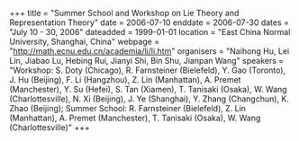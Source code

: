 +++
title = "Summer School and Workshop on Lie Theory and Representation Theory"
date = 2006-07-10
enddate = 2006-07-30
dates = "July 10 - 30, 2006"
dateadded = 1999-01-01
location = "East China Normal University, Shanghai, China"
webpage = "http://math.ecnu.edu.cn/academia/li/li.htm"
organisers = "Naihong Hu, Lei Lin, Jiabao Lu, Hebing Rui, Jianyi Shi, Bin Shu, Jianpan Wang"
speakers = "Workshop: S. Doty (Chicago), R. Farnsteiner (Bielefeld), Y. Gao (Toronto), J. Hu (Beijing), F. Li (Hangzhou), Z. Lin (Manhattan), A. Premet (Manchester), Y. Su (Hefei), S. Tan (Xiamen), T. Tanisaki (Osaka), W. Wang (Charlottesville), N. Xi (Beijing), J. Ye (Shanghai), Y. Zhang (Changchun), K. Zhao (Beijing); Summer School: R. Farnsteiner (Bielefeld), Z. Lin (Manhattan), A. Premet (Manchester), T. Tanisaki (Osaka), W. Wang (Charlottesville)"
+++
